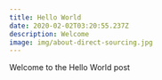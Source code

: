 ```yaml
---
title: Hello World
date: 2020-02-02T03:20:55.237Z
description: Welcome
image: img/about-direct-sourcing.jpg
---
```

Welcome to the Hello World post
